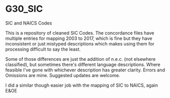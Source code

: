 # G30_SIC
SIC and NAICS Codes

This is a repository of cleaned SIC Codes. The concordance files have multiple entries for mapping 2003 to 2017, which is fine but they have inconsistent or just mistyped descriptions which makes using them for processing difficult to say the least.

Some of those differences are just the addition of n.e.c. (not elsewhere classified), but sometimes there's different language descriptions. Where feasible I've gone with whichever description has greater clarity.
Errors and Omissions are mine.
Suggested updates are welcome.

I did a similar though easier job with the mapping of SIC to NAICS, again E&OE


